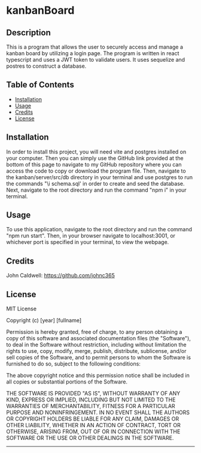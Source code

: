 # kanbanBoard
## Description

This is a program that allows the user to securely access and manage a kanban board by utilizing a login page. The program is written in react typescript and uses a JWT token to validate users. It uses sequelize and postres to construct a database.

## Table of Contents

- [Installation](#installation)
- [Usage](#usage)
- [Credits](#credits)
- [License](#license)

## Installation

In order to install this project, you will need vite and postgres installed on your computer. Then you can simply use the GitHub link provided at the bottom of this page to navigate to my GitHub repository where you can access the code to copy or download the program file. Then, navigate to the kanban/server/src/db directory in your terminal and use postgres to run the commands "\i schema.sql' in order to create and seed the database. Next, navigate to the root directory and run the command "npm i" in your terminal.

## Usage

To use this application, navigate to the root directory and run the command "npm run start". Then, in your browser navigate to localhost:3001, or whichever port is specified in your terminal, to view the webpage.

## Credits

John Caldwell: https://github.com/johnc365

## License

MIT License

Copyright (c) [year] [fullname]

Permission is hereby granted, free of charge, to any person obtaining a copy
of this software and associated documentation files (the "Software"), to deal
in the Software without restriction, including without limitation the rights
to use, copy, modify, merge, publish, distribute, sublicense, and/or sell
copies of the Software, and to permit persons to whom the Software is
furnished to do so, subject to the following conditions:

The above copyright notice and this permission notice shall be included in all
copies or substantial portions of the Software.

THE SOFTWARE IS PROVIDED "AS IS", WITHOUT WARRANTY OF ANY KIND, EXPRESS OR
IMPLIED, INCLUDING BUT NOT LIMITED TO THE WARRANTIES OF MERCHANTABILITY,
FITNESS FOR A PARTICULAR PURPOSE AND NONINFRINGEMENT. IN NO EVENT SHALL THE
AUTHORS OR COPYRIGHT HOLDERS BE LIABLE FOR ANY CLAIM, DAMAGES OR OTHER
LIABILITY, WHETHER IN AN ACTION OF CONTRACT, TORT OR OTHERWISE, ARISING FROM,
OUT OF OR IN CONNECTION WITH THE SOFTWARE OR THE USE OR OTHER DEALINGS IN THE
SOFTWARE.

---